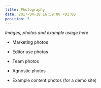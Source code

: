 ```yaml
---
title: Photography
date: 2017-04-18 16:59:00 +01:00
position: 5
---
```


*Images, photos and example usage here*

* Marketing photos

* Editor use photos

* Team photos

* Agnostic photos

* Example content photos (for a demo site)